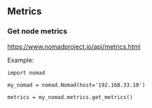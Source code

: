 ## Metrics

### Get node metrics

https://www.nomadproject.io/api/metrics.html

Example:

```
import nomad

my_nomad = nomad.Nomad(host='192.168.33.10')

metrics = my_nomad.metrics.get_metrics()
```
